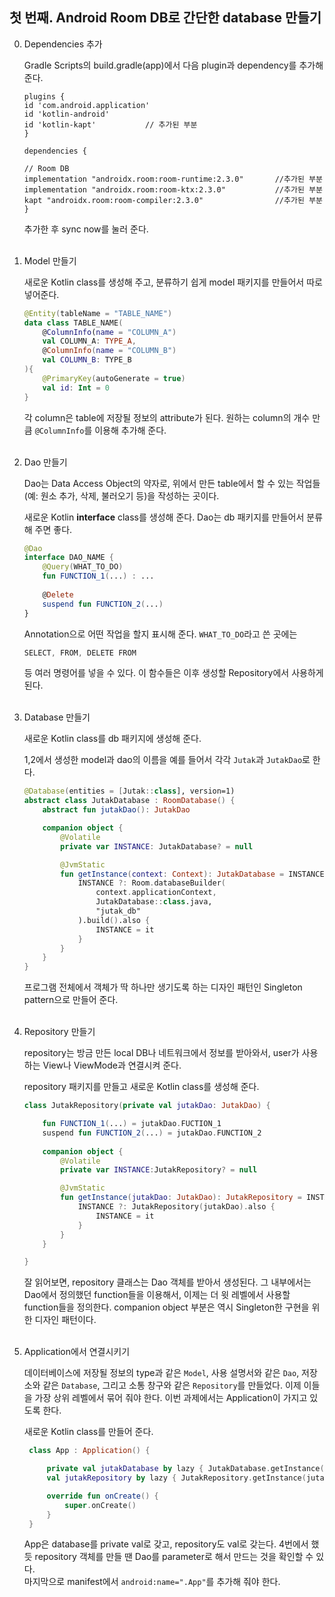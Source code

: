 ## 첫 번째. Android Room DB로 간단한 database 만들기


0. Dependencies 추가
    
    Gradle Scripts의 build.gradle(app)에서 다음 plugin과 dependency를 추가해 준다.
    ```
    plugins {
    id 'com.android.application'
    id 'kotlin-android'
    id 'kotlin-kapt'           // 추가된 부분
    }
    ```
    ```
    dependencies {
    
    // Room DB  
    implementation "androidx.room:room-runtime:2.3.0"       //추가된 부분
    implementation "androidx.room:room-ktx:2.3.0"           //추가된 부분
    kapt "androidx.room:room-compiler:2.3.0"                //추가된 부분
    }
    ```
    추가한 후 sync now를 눌러 준다.
<br /><br />
1. Model 만들기

    새로운 Kotlin class를 생성해 주고, 분류하기 쉽게 model 패키지를 만들어서 따로 넣어준다.

    ```Kotlin
    @Entity(tableName = "TABLE_NAME")
    data class TABLE_NAME(
        @ColumnInfo(name = "COLUMN_A")
        val COLUMN_A: TYPE_A,
        @ColumnInfo(name = "COLUMN_B")
        val COLUMN_B: TYPE_B
    ){
        @PrimaryKey(autoGenerate = true)
        val id: Int = 0
    }
    ```
    각 column은 table에 저장될 정보의 attribute가 된다. 원하는 column의 개수 만큼 ```@ColumnInfo```를 이용해 추가해 준다.
<br /><br />
2. Dao 만들기

    Dao는 Data Access Object의 약자로, 위에서 만든 table에서 할 수 있는 작업들(예: 원소 추가, 삭제, 불러오기 등)을 작성하는 곳이다.
    
    새로운 Kotlin **interface** class를 생성해 준다. Dao는 db 패키지를 만들어서 분류해 주면 좋다.
    ```Kotlin
    @Dao
    interface DAO_NAME {
        @Query(WHAT_TO_DO)
        fun FUNCTION_1(...) : ...
        
        @Delete
        suspend fun FUNCTION_2(...)
    }
    ```
    
    Annotation으로 어떤 작업을 할지 표시해 준다. ```WHAT_TO_DO```라고 쓴 곳에는 
    ```Kotlin 
    SELECT, FROM, DELETE FROM
    ```
    등 여러 명령어를 넣을 수 있다.
    이 함수들은 이후 생성할 Repository에서 사용하게 된다.
<br /><br />
3. Database 만들기
    
    새로운 Kotlin class를 db 패키지에 생성해 준다.
    
    1,2에서 생성한 model과 dao의 이름을 예를 들어서 각각 ```Jutak```과 ```JutakDao```로 한다.
    ```Kotlin
    @Database(entities = [Jutak::class], version=1)
    abstract class JutakDatabase : RoomDatabase() {
        abstract fun jutakDao(): JutakDao

        companion object {
            @Volatile
            private var INSTANCE: JutakDatabase? = null

            @JvmStatic
            fun getInstance(context: Context): JutakDatabase = INSTANCE ?: synchronized(this) {
                INSTANCE ?: Room.databaseBuilder(
                    context.applicationContext,
                    JutakDatabase::class.java,
                    "jutak_db"
                ).build().also {
                    INSTANCE = it
                }
            }
        }
    }
    ```
    프로그램 전체에서 객체가 딱 하나만 생기도록 하는 디자인 패턴인 Singleton pattern으로 만들어 준다.
<br /><br />
4. Repository 만들기

    repository는 방금 만든 local DB나 네트워크에서 정보를 받아와서, user가 사용하는 View나 ViewMode과 연결시켜 준다.
    
    repository 패키지를 만들고 새로운 Kotlin class를 생성해 준다.
    ```Kotlin
    class JutakRepository(private val jutakDao: JutakDao) {

        fun FUNCTION_1(...) = jutakDao.FUCTION_1
        suspend fun FUNCTION_2(...) = jutakDao.FUNCTION_2
        
        companion object {
            @Volatile
            private var INSTANCE:JutakRepository? = null

            @JvmStatic
            fun getInstance(jutakDao: JutakDao): JutakRepository = INSTANCE ?: synchronized(this) {
                INSTANCE ?: JutakRepository(jutakDao).also {
                    INSTANCE = it
                }
            }
        }

    }
    ```
    잘 읽어보면, repository 클래스는 Dao 객체를 받아서 생성된다. 그 내부에서는 Dao에서 정의했던 function들을 이용해서, 이제는 더 윗 레벨에서 사용할 function들을 정의한다.
    companion object 부분은 역시 Singleton한 구현을 위한 디자인 패턴이다.
<br /><br />
5. Application에서 연결시키기

    데이터베이스에 저장될 정보의 type과 같은 ```Model```, 사용 설명서와 같은 ```Dao```, 저장소와 같은 ```Database```, 그리고 소통 창구와 같은 ```Repository```를 만들었다.
    이제 이들을 가장 상위 레벨에서 묶어 줘야 한다. 이번 과제에서는 Application이 가지고 있도록 한다.
   
   새로운 Kotlin class를 만들어 준다. 
   ```Kotlin
    class App : Application() {

        private val jutakDatabase by lazy { JutakDatabase.getInstance(this) }
        val jutakRepository by lazy { JutakRepository.getInstance(jutakDatabase.jutakDao()) }

        override fun onCreate() {
            super.onCreate()
        }
    }
    ```
    App은 database를 private val로 갖고, repository도 val로 갖는다. 4번에서 했듯 repository 객체를 만들 땐 Dao를 parameter로 해서 만드는 것을 확인할 수 있다.<br />
    마지막으로 manifest에서 ```android:name=".App"```를 추가해 줘야 한다.
